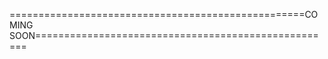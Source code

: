 ===================================================COMING SOON====================================================
